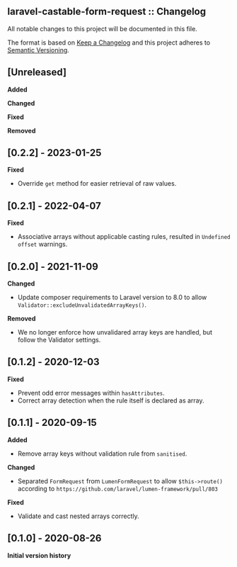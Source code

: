 ## laravel-castable-form-request :: Changelog

All notable changes to this project will be documented in this file.

The format is based on [Keep a Changelog](http://keepachangelog.com/en/1.0.0/)
and this project adheres to [Semantic Versioning](http://semver.org/spec/v2.0.0.html).


## [Unreleased]

**Added**

**Changed**

**Fixed**

**Removed**


## [0.2.2] - 2023-01-25

**Fixed**

* Override `get` method for easier retrieval of raw values.


## [0.2.1] - 2022-04-07

**Fixed**

* Associative arrays without applicable casting rules, resulted in `Undefined offset` warnings.


## [0.2.0] - 2021-11-09

**Changed**

* Update composer requirements to Laravel version to 8.0 to allow `Validator::excludeUnvalidatedArrayKeys()`.

**Removed**

* We no longer enforce how unvalidared array keys are handled, but follow the Validator settings.


## [0.1.2] - 2020-12-03

**Fixed**

* Prevent odd error messages within `hasAttributes`.
* Correct array detection when the rule itself is declared as array.


## [0.1.1] - 2020-09-15

**Added**

* Remove array keys without validation rule from `sanitised`.

**Changed**

* Separated `FormRequest` from `LumenFormRequest` to allow `$this->route()` according to `https://github.com/laravel/lumen-framework/pull/803`

**Fixed**

* Validate and cast nested arrays correctly.


## [0.1.0] - 2020-08-26

**Initial version history**
